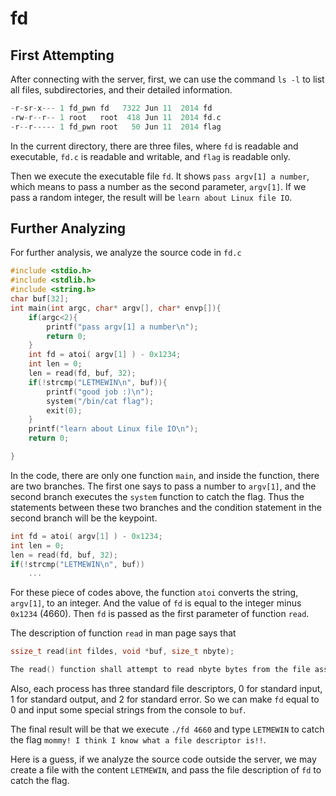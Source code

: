 # fd

## First Attempting
After connecting with the server, first, we can use the command ```ls -l``` to list all files, subdirectories, and their detailed information.<br>
```c
-r-sr-x--- 1 fd_pwn fd   7322 Jun 11  2014 fd
-rw-r--r-- 1 root   root  418 Jun 11  2014 fd.c
-r--r----- 1 fd_pwn root   50 Jun 11  2014 flag
```
In the current directory, there are three files, where ```fd``` is readable and executable, ```fd.c``` is readable and writable, and ```flag``` is readable only. <br>

Then we execute the executable file ```fd```. It shows ```pass argv[1] a number```, which means to pass a number as the second parameter, ```argv[1]```. If we pass a random integer, the result will be ```learn about Linux file IO```. <br>

## Further Analyzing
For further analysis, we analyze the source code in ```fd.c```<br>
```c
#include <stdio.h>
#include <stdlib.h>
#include <string.h>
char buf[32];
int main(int argc, char* argv[], char* envp[]){
	if(argc<2){
		printf("pass argv[1] a number\n");
		return 0;
	}
	int fd = atoi( argv[1] ) - 0x1234;
	int len = 0;
	len = read(fd, buf, 32);
	if(!strcmp("LETMEWIN\n", buf)){
		printf("good job :)\n");
		system("/bin/cat flag");
		exit(0);
	}
	printf("learn about Linux file IO\n");
	return 0;

}
```
In the code, there are only one function ```main```, and inside the function, there are two branches. The first one says to pass a number to ```argv[1]```, and the second branch executes the ```system``` function to catch the flag. Thus the statements between these two branches and the condition statement in the second branch will be the keypoint.<br>
```c
int fd = atoi( argv[1] ) - 0x1234;
int len = 0;
len = read(fd, buf, 32);
if(!strcmp("LETMEWIN\n", buf))
	...
```
For these piece of codes above, the function ```atoi``` converts the string, ```argv[1]```, to an integer. And the value of ```fd``` is equal to the integer minus ```0x1234``` (4660). Then ```fd``` is passed as the first parameter of function ```read```.<br>

The description of function ```read``` in man page says that

```c
ssize_t read(int fildes, void *buf, size_t nbyte);

The read() function shall attempt to read nbyte bytes from the file associated with the open file descriptor, fildes, into the buffer pointed to by buf.
```

Also, each process has three standard file descriptors, 0 for standard input, 1 for standard output, and 2 for standard error. So we can make ```fd``` equal to 0 and input some special strings from the console to ```buf```. <br>

The final result will be that we execute ```./fd 4660``` and type ```LETMEWIN``` to catch the flag ```mommy! I think I know what a file descriptor is!!```.<br>

Here is a guess, if we analyze the source code outside the server, we may create a file with the content ```LETMEWIN```, and pass the file description of ```fd``` to catch the flag.
